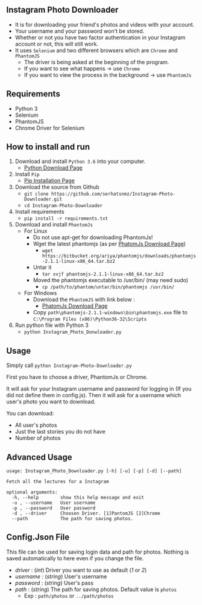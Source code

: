 ## Instagram Photo Downloader

- It is for downloading your friend's photos and videos with your account.
- Your username and your password won't be stored.
- Whether or not you have two factor authentication in your Instagram account or not, this will still work.
- It uses `Selenium` and two different browsers which are `Chrome` and `PhantomJS`
    - The driver is being asked at the beginning of the program.
    - If you want to see what happens -> use `Chrome`
    - If you want to view the process in the background -> use `PhantomJs`

## Requirements

- Python 3
- Selenium
- PhantomJS
- Chrome Driver for Selenium

## How to install and run

1. Download and install `Python 3.6` into your computer.
	- [Python Download Page](https://www.python.org/downloads/ "Python Download Page")
2. Install `Pip`
	- [Pip Installation Page](https://pip.pypa.io/en/stable/installing/ "Pip Installation Page")
3. Download the source from Github
    - `git clone https://github.com/serhatsnmz/Instagram-Photo-Downloader.git`
    - `cd Instagram-Photo-Downloader`
4. Install requirements
	- `pip install -r requirements.txt`
5. Download and install `PhantomJs` 
    - For Linux
        - Do not use apt-get for downloading PhantomJs!
        - Wget the latest phantomjs (as per [PhatomJs Download Page](http://phantomjs.org/download.html "PhatomJs Download Page"))
            - `wget https://bitbucket.org/ariya/phantomjs/downloads/phantomjs-2.1.1-linux-x86_64.tar.bz2`
        - Untar it
            - `tar xvjf phantomjs-2.1.1-linux-x86_64.tar.bz2`
        - Moved the phantomjs executable to /usr/bin/ (may need sudo)
            - `cp /path/to/phantom/untar/bin/phantomjs /usr/bin/`
    - For Windows
        - Download the `PhantomJS` with link below :
            - [PhatomJs Download Page](http://phantomjs.org/download.html "PhatomJs Download Page")
        - Copy `path\phantomjs-2.1.1-windows\bin\phantomjs.exe` file to `C:\Program Files (x86)\Python36-32\Scripts`
6. Run python file with Python 3
	- `python Instagram_Photo_Donwloader.py`

## Usage

Simply call `python Instagram-Photo-Downloader.py`

First you have to choose a driver, PhantomJs or Chrome.

It will ask for your Instagram username and password for logging in (If you did not define them in config.js). Then it will ask for a username which user's photo you want to download.

You can download:
- All user's photos
- Just the last stories you do not have
- Number of photos

## Advanced Usage

```
usage: Instagram_Photo_Downloader.py [-h] [-u] [-p] [-d] [--path]

Fetch all the lectures for a Instagram

optional arguments:
  -h, --help        show this help message and exit
  -u , --username   User username
  -p , --password   User password
  -d , --driver     Choosen Driver. [1]PantomJS [2]Chrome
  --path            The path for saving photos.
```

## Config.Json File

This file can be used for saving login data and path for photos. Nothing is saved automatically to here even if you change the file.
- *driver*   : (*int*) Driver you want to use as default (*1* or *2*)
- *username* : (*string*) User's username
- *password* : (*string*) User's pass
- *path*     : (*string*) The path for saving photos. Default value is `photos`
    - Exp : `path/photos` or `../path/photos`
